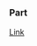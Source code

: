 ### Part
[Link](https://app.pluralsight.com/course-player?clipId=945c7ac9-4e70-4fec-9510-a0bdf40563df)
